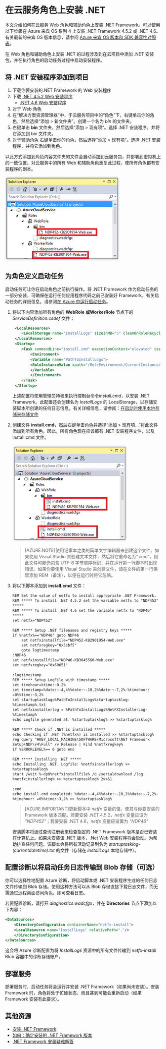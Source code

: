 <properties
   pageTitle="在云服务角色上安装 .NET"
   description="本文介绍如何在云服务 Web 角色和辅助角色上手动安装 .NET Framework"
   services="cloud-services"
   documentationCenter=".net"
   authors="sbtron"
   manager="timlt"
   editor=""/>

<tags
   ms.service="cloud-services"
   ms.date="08/03/2015"
   wacn.date="10/03/2015"/>

# 在云服务角色上安装 .NET 

本文介绍如何在云服务 Web 角色和辅助角色上安装 .NET Framework。可以使用以下步骤在 Azure 来宾 OS 系列 4 上安装 .NET Framework 4.5.2 或 .NET 4.6。有关最新的来宾 OS 版本信息，请参阅 [Azure 来宾 OS 版本和 SDK 兼容性对照表](/documentation/articles/cloud-services-guestos-update-matrix)。

在 Web 角色和辅助角色上安装 .NET 的过程涉及到在云项目中添加 .NET 安装包，并在执行角色的启动任务过程中启动安装程序。

## 将 .NET 安装程序添加到项目
1. 下载你要安装的.NET Framework 的 Web 安装程序
2. 下载 [.NET 4.5.2 Web 安装程序](https://www.microsoft.com/zh-CN/download/details.aspx?id=42643)
	- [.NET 4.6 Web 安装程序](https://www.microsoft.com/zh-CN/download/details.aspx?id=48130)
3. 对于 Web 角色
  1. 在“解决方案资源管理器”中，于云服务项目中的“角色”下，右键单击你的角色，然后选择“添加 > 新文件夹”。创建一个名为 *bin* 的文件夹。
  2. 右键单击 **bin** 文件夹，然后选择“添加 > 现有项”。选择 .NET 安装程序，并将它添加到 bin 文件夹。
4. 对于辅助角色
   右键单击你的角色，然后选择“添加 > 现有项”。选择 .NET 安装程序，并将它添加到角色。 

以此方式添加到角色内容文件夹的文件会自动添加到云服务包，并部署到虚拟机上的一致位置。对云服务中的所有 Web 和辅助角色重复此过程，使所有角色都有安装程序的副本。

![包含安装程序文件的角色内容][1]

## 为角色定义启动任务
启动任务可让你在启动角色之前执行操作。将 .NET Framework 作为启动任务的一部分安装，可确保在运行任何应用程序代码之前已安装好 Framework。有关启动任务的详细信息，请参阅[在 Azure 中运行启动任务](https://msdn.microsoft.com/library/azure/hh180155.aspx)。

1. 将以下内容添加所有角色的 **WebRole** **或WorkerRole** 节点下的 *ServiceDefinition.csdef* 文件：
	
	```xml
	 <LocalResources>
	    <LocalStorage name="InstallLogs" sizeInMB="5" cleanOnRoleRecycle="false" />
	 </LocalResources>
	 <Startup>
	    <Task commandLine="install.cmd" executionContext="elevated" taskType="simple">
	        <Environment>
	        <Variable name="PathToInstallLogs">
	        <RoleInstanceValue xpath="/RoleEnvironment/CurrentInstance/LocalResources/LocalResource[@name='InstallLogs']/@path" />
	        </Variable>
	        </Environment>
	    </Task>
	 </Startup>
	```

	上述配置将使用管理员特权来执行控制台命令*install.cmd*，以安装 .NET Framework。此配置还会创建名为 *InstallLogs* 的 LocalStorage，以存储安装脚本所创建的任何日志信息。有关详细信息，请参阅：[在启动时使用本地存储来存储文件](https://msdn.microsoft.com/library/azure/hh974419.aspx)

2. 创建文件 **install.cmd**，然后右键单击角色并选择“添加 > 现有项...”将此文件添加到所有角色。因此，所有角色现在应该都有 .NET 安装程序文件，以及 install.cmd 文件。
	
	![包含所有文件的角色内容][2]

	> [AZURE.NOTE]使用记事本之类的简单文字编辑器来创建这个文件。如果使用 Visual Studio 来创建文本文件，然后将它重命名为“.cmd”，则此文件可能仍包含 UTF-8 字节顺序标记，并在运行第一行脚本时出现错误。如果你要使用 Visual Studio 来创建文件，请在文件的第一行保留添加 REM（备注），以便在运行时将它忽略。

3. 将以下脚本添加到 **install.cmd** 文件：

	```
	REM Set the value of netfx to install appropriate .NET Framework. 
	REM ***** To install .NET 4.5.2 set the variable netfx to "NDP452" *****
	REM ***** To install .NET 4.6 set the variable netfx to "NDP46" *****
	set netfx="NDP452"
	
	REM ***** Setup .NET filenames and registry keys *****
	if %netfx%=="NDP46" goto NDP46
		set netfxinstallfile="NDP452-KB2901954-Web.exe"
		set netfxregkey="0x5cbf5"
		goto logtimestamp
	:NDP46
	set netfxinstallfile="NDP46-KB3045560-Web.exe"
	set netfxregkey="0x60051"
	
	:logtimestamp
	REM ***** Setup LogFile with timestamp *****
	set timehour=%time:~0,2%
	set timestamp=%date:~-4,4%%date:~-10,2%%date:~-7,2%-%timehour: =0%%time:~3,2%
	set startuptasklog=%PathToInstallLogs%startuptasklog-%timestamp%.txt
	set netfxinstallerlog = %PathToInstallLogs%NetFXInstallerLog-%timestamp%
	echo Logfile generated at: %startuptasklog% >> %startuptasklog%
	
	REM ***** Check if .NET is installed *****
	echo Checking if .NET (%netfx%) is installed >> %startuptasklog%
	reg query "HKEY_LOCAL_MACHINE\SOFTWARE\Microsoft\NET Framework Setup\NDP\v4\Full" /v Release | Find %netfxregkey%
	if %ERRORLEVEL%== 0 goto end
	
	REM ***** Installing .NET *****
	echo Installing .NET. Logfile: %netfxinstallerlog% >> %startuptasklog%
	start /wait %~dp0%netfxinstallfile% /q /serialdownload /log %netfxinstallerlog% >> %startuptasklog% 2>>&1
	
	:end
	echo install.cmd completed: %date:~-4,4%%date:~-10,2%%date:~-7,2%-%timehour: =0%%time:~3,2% >> %startuptasklog%
	```
	> [AZURE.IMPORTANT]更新脚本中 *netfx* 变量的值，使其与你要安装的 Framework 版本匹配。若要安装 .NET 4.5.2，*netfx* 变量应设为 *"NDP452"*；若要安装 .NET 4.6，*netfx* 变量应设置为 *"NDP46"*
		
	安装脚本将通过查询注册表来检查指定的 .NET Framework 版本是否已安装在计算机上。如果未安装该 .NET 版本，.Net Web 安装程序将会启动。为帮助排查任何问题，该脚本会将所有活动记录到名为 *startuptasklog-(currentdatetime).txt* 的文件（存储在 *InstallLogs* 本地存储中）。
 
      

## 配置诊断以将启动任务日志传输到 Blob 存储（可选）
你可以选择性地配置 Azure 诊断，将启动脚本或 .NET 安装程序生成的任何日志文件传输到 Blob 存储。使用这种方法可以从 Blob 存储直接下载日志文件，而无需通过远程桌面访问角色，即可查看日志。

若要配置诊断，请打开 *diagnostics.wadcfgx*，并在 **Directories** 节点下添加以下内容：

```xml 
<DataSources>
    <DirectoryConfiguration containerName="netfx-install">
    <LocalResource name="InstallLogs" relativePath="."/>
    </DirectoryConfiguration>
</DataSources>
```

这会将 Azure 诊断配置为将 *InstallLogs* 资源中的所有文件传输到 *netfx-install* Blob 容器中的诊断存储帐户。

## 部署服务 
部署服务时，启动任务将会运行并安装 .NET Framework（如果尚未安装）。安装 Framework 时，角色将处于忙碌状态，而且甚到可能会重新启动（如果 Framework 安装有此要求）。


## 其他资源

- [安装 .NET Framework][]
- [如何：确定安装的 .NET Framework 版本][]
- [.NET Framework 安装疑难解答][]

[如何：确定安装的 .NET Framework 版本]: https://msdn.microsoft.com/zh-cn/library/hh925568.aspx
[安装 .NET Framework]: https://msdn.microsoft.com/zh-cn/library/5a4x27ek.aspx
[.NET Framework 安装疑难解答]: https://msdn.microsoft.com/zh-cn/library/hh925569.aspx

<!--Image references-->
[1]: ./media/cloud-services-dotnet-install-dotnet/rolecontentwithinstallerfiles.png
[2]: ./media/cloud-services-dotnet-install-dotnet/rolecontentwithallfiles.png

<!---HONumber=71-->